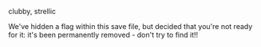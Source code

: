 clubby, strellic

We've hidden a flag within this save file, but decided that you're not ready for it: it's been permanently removed - don't try to find it!!

